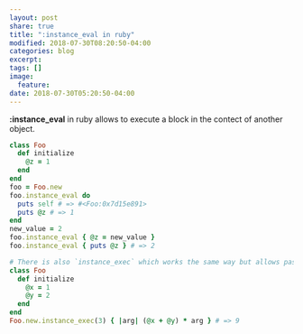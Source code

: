 ```yaml
---
layout: post
share: true
title: ":instance_eval in ruby"
modified: 2018-07-30T08:20:50-04:00
categories: blog
excerpt:
tags: []
image:
  feature:
date: 2018-07-30T05:20:50-04:00
---
```


**:instance_eval** in ruby allows to execute a block in the contect of another object.

```ruby
class Foo
  def initialize
    @z = 1
  end
end
foo = Foo.new
foo.instance_eval do
  puts self # => #<Foo:0x7d15e891>
  puts @z # => 1
end
new_value = 2
foo.instance_eval { @z = new_value }
foo.instance_eval { puts @z } # => 2

# There is also `instance_exec` which works the same way but allows passing arguments to the block
class Foo
  def initialize
    @x = 1
    @y = 2
  end
end
Foo.new.instance_exec(3) { |arg| (@x + @y) * arg } # => 9
```
